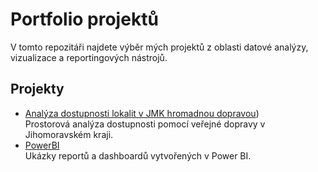 # Portfolio projektů

V tomto repozitáři najdete výběr mých projektů z oblasti datové analýzy, vizualizace a reportingových nástrojů.

## Projekty

- [Analýza dostupnosti lokalit v JMK hromadnou dopravou](./Anal%C3%BDza%20dopravn%C3%AD%20dostupnosti%20v%20JMK%20hromadnou%20dopravou))  
  Prostorová analýza dostupnosti pomocí veřejné dopravy v Jihomoravském kraji.
- [PowerBI](./PowerBI)  
  Ukázky reportů a dashboardů vytvořených v Power BI.
